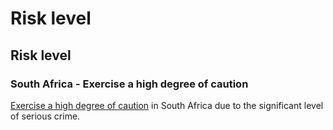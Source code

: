 # Risk level

## Risk level

### South Africa - Exercise a high degree of caution

[Exercise a high degree of caution](#levels "Risk Levels") in South Africa due to the significant level of serious crime.